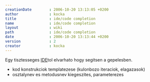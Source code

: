 ```yaml
---
creationDate        : 2006-10-20 13:13:05 +0200 
author              : kocka 
title               : ide/code completion 
name                : ide/code completion 
layout              : wiki 
path                : ide/code completion 
date                : 2006-10-20 13:13:44 +0200 
version             : 2 
creator             : kocka 
---
```

Egy tisztesseges [IDE](../IDE.html)tol elvarhato hogy segitsen a gepelesben.

*   kod konstrukciok templatezese (kulonbozo iteraciok, elagazasok)
*   osztalynev es metodusnev kiegeszites, parameterezes


